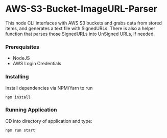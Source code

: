 # AWS-S3-Bucket-ImageURL-Parser

This node CLI interfaces with AWS S3 buckets and grabs data from stored items, and generates a text file with SignedURLs. There is also a helper function that parses those SignedURLs into UnSigned URLs, if needed.

### Prerequisites

- NodeJS
- AWS Login Credentials

### Installing

Install dependencies via NPM/Yarn to run

```
npm install
```

### Running Application

CD into directory of application and type:

```
npm run start
```
